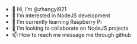 - 👋 Hi, I’m @zhangyi921
- 👀 I’m interested in NodeJS development
- 🌱 I’m currently learning Raspberry Pi
- 💞️ I’m looking to collaborate on NodeJS projects
- 📫 How to reach me message me through github

<!---
zhangyi921/zhangyi921 is a ✨ special ✨ repository because its `README.md` (this file) appears on your GitHub profile.
You can click the Preview link to take a look at your changes.
--->
